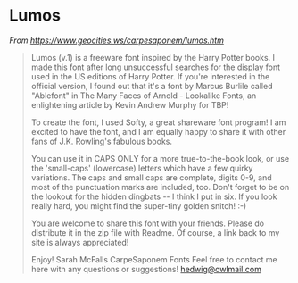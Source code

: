 # Lumos

*From https://www.geocities.ws/carpesaponem/lumos.htm*

> Lumos (v.1) is a freeware font inspired by the Harry Potter books. I made this font after long unsuccessful searches for the display font used in the US editions of Harry Potter. If you're interested in the official version, I found out that it's a font by Marcus Burlile called "Ablefont" in The Many Faces of Arnold - Lookalike Fonts, an enlightening article by Kevin Andrew Murphy for TBP!
>
> To create the font, I used Softy, a great shareware font program! I am excited to have the font, and I am equally happy to share it with other fans of J.K. Rowling's fabulous books.
>
> You can use it in CAPS ONLY for a more true-to-the-book look, or use the 'small-caps' (lowercase) letters which have a few quirky variations. The caps and small caps are complete, digits 0-9, and most of the punctuation marks are included, too. Don't forget to be on the lookout for the hidden dingbats -- I think I put in six. If you look really hard, you might find the super-tiny golden snitch! :-)
>
> You are welcome to share this font with your friends. Please do distribute it in the zip file with Readme. Of course, a link back to my site is always appreciated!
>
> Enjoy!
> Sarah McFalls
> CarpeSaponem Fonts
> Feel free to contact me here with any questions or suggestions!
> hedwig@owlmail.com
